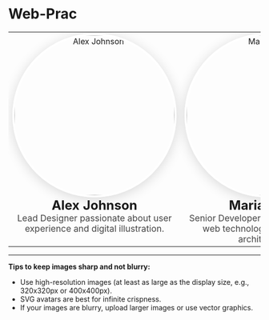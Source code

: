 # Web-Prac
<!-- 
  Two large, crisp profile cards side by side using HTML for layout inside Markdown.
  Replace the image URLs with your own high-resolution images (ideally at least 320x320px).
-->

<table>
  <tr>
    <td align="center" valign="top" width="400">
      <img src="https://github.com/KEYUR141.png" width="320" height="320" style="border-radius:50%;border:4px solid #fff;box-shadow:0 4px 24px rgba(0,0,0,0.15);" alt="Alex Johnson"/><br>
      <strong style="font-size:1.6em;">Alex Johnson</strong><br>
      <span style="font-size:1.1em;color:#444;">
        Lead Designer passionate about user experience and digital illustration.
      </span>
    </td>
    <td align="center" valign="top" width="400">
      <img src="https://randomuser.me/api/portraits/women/44.jpg" width="320" height="320" style="border-radius:50%;border:4px solid #fff;box-shadow:0 4px 24px rgba(0,0,0,0.15);" alt="Maria Smith"/><br>
      <strong style="font-size:1.6em;">Maria Smith</strong><br>
      <span style="font-size:1.1em;color:#444;">
        Senior Developer focused on modern web technologies and scalable architectures.
      </span>
    </td>
  </tr>
</table>

---

**Tips to keep images sharp and not blurry:**
- Use high-resolution images (at least as large as the display size, e.g., 320x320px or 400x400px).
- SVG avatars are best for infinite crispness.
- If your images are blurry, upload larger images or use vector graphics.
